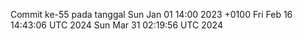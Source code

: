 Commit ke-55 pada tanggal Sun Jan 01 14:00 2023 +0100
Fri Feb 16 14:43:06 UTC 2024
Sun Mar 31 02:19:56 UTC 2024
